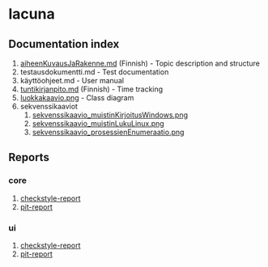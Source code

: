 # lacuna
## Documentation index

1. [aiheenKuvausJaRakenne.md](https://github.com/cxcorp/lacuna/blob/master/dokumentaatio/aiheenKuvausJaRakenne.md) (Finnish) - Topic description and structure
2. testausdokumentti.md - Test documentation
3. käyttöohjeet.md - User manual
4. [tuntikirjanpito.md](https://github.com/cxcorp/lacuna/blob/master/dokumentaatio/tuntikirjanpito.md) (Finnish) - Time tracking
5. [luokkakaavio.png](https://raw.githubusercontent.com/cxcorp/lacuna/master/dokumentaatio/luokkakaavio.png) - Class diagram
6. sekvenssikaaviot
    1. [sekvenssikaavio_muistinKirjoitusWindows.png](https://raw.githubusercontent.com/cxcorp/lacuna/master/dokumentaatio/sekvenssikaavio_muistinKirjoitusWindows.png)
    2. [sekvenssikaavio_muistinLukuLinux.png](https://raw.githubusercontent.com/cxcorp/lacuna/master/dokumentaatio/sekvenssikaavio_muistinLukuLinux.png)
    3. [sekvenssikaavio_prosessienEnumeraatio.png](https://raw.githubusercontent.com/cxcorp/lacuna/master/dokumentaatio/sekvenssikaavio_prosessienEnumeraatio.png)


## Reports
### core
1. [checkstyle-report](https://htmlpreview.github.io/?https://github.com/cxcorp/lacuna/blob/master/dokumentaatio/checkstyle-raportti/lacuna-core/checkstyle.html)
2. [pit-report](https://htmlpreview.github.io/?https://raw.githubusercontent.com/cxcorp/lacuna/master/dokumentaatio/pit-raportti/lacuna-core/201702241824/index.html)
### ui
1. [checkstyle-report](https://htmlpreview.github.io/?https://github.com/cxcorp/lacuna/blob/master/dokumentaatio/checkstyle-raportti/lacuna-ui/checkstyle.html)
2. [pit-report](https://htmlpreview.github.io/?https://raw.githubusercontent.com/cxcorp/lacuna/master/dokumentaatio/pit-raportti/lacuna-ui/201702241825/index.html)